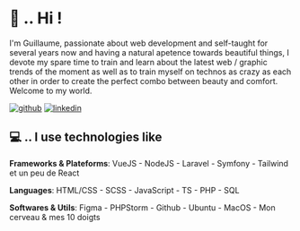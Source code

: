 <!-- Inspiré par https://github.com/ombharatiya, merci. -->

[2.1]: https://raw.githubusercontent.com/iamgpe/iamgpe/main/github.png
[3.1]: https://raw.githubusercontent.com/iamgpe/iamgpe/main/linkedin.png

[2]: https://www.github.com/iamgpe
[3]: https://www.linkedin.com/in/iamguillaumepe/

<!-- Présentation -->
# 👋 .. Hi ! 

I'm Guillaume, passionate about web development and self-taught for several years now and having a natural apetence towards beautiful things, I devote my spare time to train and learn about the latest web / graphic trends of the moment as well as to train myself on technos as crazy as each other in order to create the perfect combo between beauty and comfort. Welcome to my world.

[![github][2.1]][2]
[![linkedin][3.1]][3]

<!-- Technos utilisées -->
## 💻 .. I use technologies like

**Frameworks & Plateforms**: VueJS - NodeJS - Laravel - Symfony - Tailwind et un peu de React

**Languages**: HTML/CSS - SCSS - JavaScript - TS - PHP - SQL

**Softwares & Utils**: Figma - PHPStorm - Github - Ubuntu - MacOS - Mon cerveau & mes 10 doigts
